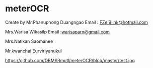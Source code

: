 # meterOCR
Create by
Mr.Phanuphong Duangngao
Email : FZelBlink@hotmail.com

Mrs.Warisa Wikasilp
Email :warisaparn@gmail.com

Mrs.Natikan Saomanee  

Mr.kwanchai Eurviriyanukul

https://github.com/DBMSRmutl/meterOCR/blob/master/test.jpg
